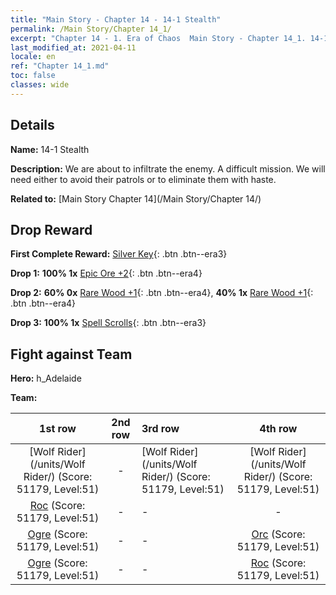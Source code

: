 ```yaml
---
title: "Main Story - Chapter 14 - 14-1 Stealth"
permalink: /Main Story/Chapter 14_1/
excerpt: "Chapter 14 - 1. Era of Chaos  Main Story - Chapter 14_1. 14-1 Stealth"
last_modified_at: 2021-04-11
locale: en
ref: "Chapter 14_1.md"
toc: false
classes: wide
---
```


## Details

 **Name:** 14-1 Stealth

 **Description:** We are about to infiltrate the enemy. A difficult mission. We will need either to avoid their patrols or to eliminate them with haste.

 **Related to:** [Main Story Chapter 14](/Main Story/Chapter 14/)

## Drop Reward

 **First Complete Reward:** [Silver Key](/Items/con_693/){: .btn .btn--era3}

 **Drop 1:** **100% 1x** [Epic Ore +2](/Items/mat_47/){: .btn .btn--era4}

 **Drop 2:** **60% 0x** [Rare Wood +1](/Items/mat_41/){: .btn .btn--era4}, **40% 1x** [Rare Wood +1](/Items/mat_41/){: .btn .btn--era4}

 **Drop 3:** **100% 1x** [Spell Scrolls](/Items/con_694/){: .btn .btn--era3}


## Fight against Team
 **Hero:** h_Adelaide

 **Team:**


  | 1st row | 2nd row | 3rd row | 4th row |
  |:----:|:----:|:----|:----:|
  | [Wolf Rider](/units/Wolf Rider/) (Score: 51179, Level:51)  | - | [Wolf Rider](/units/Wolf Rider/) (Score: 51179, Level:51)  | [Wolf Rider](/units/Wolf Rider/) (Score: 51179, Level:51)  |
  | [Roc](/units/Roc/) (Score: 51179, Level:51)  | - | - | - |
  | [Ogre](/units/Ogre/) (Score: 51179, Level:51)  | - | - | [Orc](/units/Orc/) (Score: 51179, Level:51)  |
  | [Ogre](/units/Ogre/) (Score: 51179, Level:51)  | - | - | [Roc](/units/Roc/) (Score: 51179, Level:51)  |


